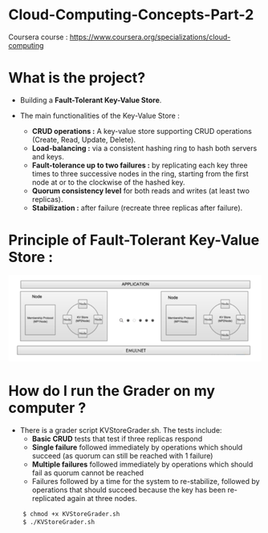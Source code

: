 # Cloud-Computing-Concepts-Part-2
Coursera course : https://www.coursera.org/specializations/cloud-computing
# What is the project?
*	Building a **Fault-Tolerant Key-Value Store**.

*	The main functionalities of the Key-Value Store :
	*	**CRUD operations :** A key-value store supporting CRUD operations (Create, Read, Update, Delete).
	*	**Load-balancing :** via a consistent hashing ring to hash both servers and keys.
	*	**Fault-tolerance up to two failures :** by replicating each key three times to three successive nodes in the ring, 	    starting from the first node at or to the clockwise of the hashed key.
	*	**Quorum consistency level** for both reads and writes (at least two replicas).
	*	**Stabilization :** after failure (recreate three replicas after failure).
      
# Principle of **Fault-Tolerant Key-Value Store** : 
![image](https://github.com/kevin85421/Cloud-Computing-Concepts-Part-2/blob/master/kvstore.png)

# How do I run the Grader on my computer ?
*	There is a grader script KVStoreGrader.sh. The tests include:
      * **Basic CRUD** tests that test if three replicas respond
      * **Single failure** followed immediately by operations which should succeed (as quorum can still be
reached with 1 failure)
      * **Multiple failures** followed immediately by operations which should fail as quorum cannot be
reached
      * Failures followed by a time for the system to re-stabilize, followed by operations that should
succeed because the key has been re-replicated again at three nodes.
```
	$ chmod +x KVStoreGrader.sh
	$ ./KVStoreGrader.sh
```

	
